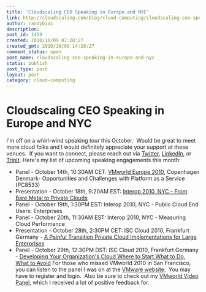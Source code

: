 ```yaml
---
title: 'Cloudscaling CEO Speaking in Europe and NYC'
link: http://cloudscaling.com/blog/cloud-computing/cloudscaling-ceo-speaking-in-europe-and-nyc/
author: randybias
description: 
post_id: 1459
created: 2010/10/09 07:28:27
created_gmt: 2010/10/09 14:28:27
comment_status: open
post_name: cloudscaling-ceo-speaking-in-europe-and-nyc
status: publish
post_type: post
layout: post
category: cloud-computing
---
```


# Cloudscaling CEO Speaking in Europe and NYC

I'm off on a whirl-wind speaking tour this October.  Would be great to meet more cloud folks and I would definitely appreciate your support at these venues.  If you want to connect, please reach out via [Twitter](http://twitter.com/randybias), [LinkedIn](http://www.linkedin.com/in/randybias), or [TripIt](http://www.tripit.com/people/randybias). Here's my list of upcoming speaking engagements this month: 

  * Panel - October 14th, 10:30AM CET: [VMworld Europe 2010](http://www.vmworld.com/community/conferences/europe2010/agenda/), Copenhagen Denmark- Opportunities and Challenges with Platform as a Service (PC8533)
  * Presentation - October 18th, 9:20AM EST: [Interop 2010, NYC - From Bare Metal to Private Clouds](http://www.interop.com/newyork/2010/speaker-list/)
  * Panel - October 19th, 1:30PM EST: Interop 2010, NYC - Public Cloud End Users: Enterprises
  * Panel - October 20th, 11:30AM EST: Interop 2010, NYC - Measuring Cloud Performance
  * Presentation - October 28th, 2:30PM CET: ISC Cloud 2010, Frankfurt Germany - [A Painful Transition Private Cloud Implementations for Large Enterprises](http://isc-cloud.com/2010/Program/Schedule/A-Painful-Transition-Private-Cloud-Implementations-for-Large-Enterprises)
  * Panel - October 29th, 12:30PM DST: ISC Cloud 2010, Frankfurt Germany - [Developing Your Organization's Cloud Where to Start What to Do, What to Avoid](http://isc-cloud.com/2010/Program/Schedule/Developing-Your-Organization-s-Cloud-Where-to-Start-What-to-Do-What-to-Avoid)
For those who missed VMworld 2010 in San Francisco, you can listen to the panel I was on at the [VMware website](http://www.vmworld.com/docs/DOC-5154).  You may have to register and login.  Also be sure to check out my [VMworld Video Panel](/blog/cloud-computing/technology/vmworld2010-interviews-sf-cloud-club), which I received a lot of positive feedback for.